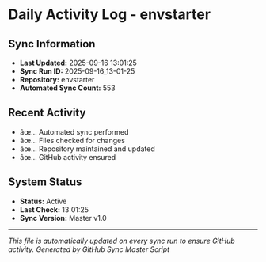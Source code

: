 ﻿# Daily Activity Log - envstarter

## Sync Information
- **Last Updated:** 2025-09-16 13:01:25
- **Sync Run ID:** 2025-09-16_13-01-25
- **Repository:** envstarter
- **Automated Sync Count:** 553

## Recent Activity
- âœ… Automated sync performed
- âœ… Files checked for changes
- âœ… Repository maintained and updated
- âœ… GitHub activity ensured

## System Status
- **Status:** Active
- **Last Check:** 13:01:25
- **Sync Version:** Master v1.0

---
*This file is automatically updated on every sync run to ensure GitHub activity.*
*Generated by GitHub Sync Master Script*

